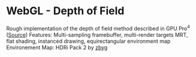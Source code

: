 # WebGL - Depth of Field

Rough implementation of the depth of field method described in GPU Pro<sup>4</sup> ([Source](https://casual-effects.blogspot.com/2013/09/the-skylanders-swap-force-depth-of.html))
Features: Multi-sampling framebuffer, multi-render targets MRT, flat shading, instanced drawing, equirectangular environment map
Environement Map: HDRi Pack 2 by [zbyg](https://www.deviantart.com/zbyg/art/HDRi-Pack-2-103458406)